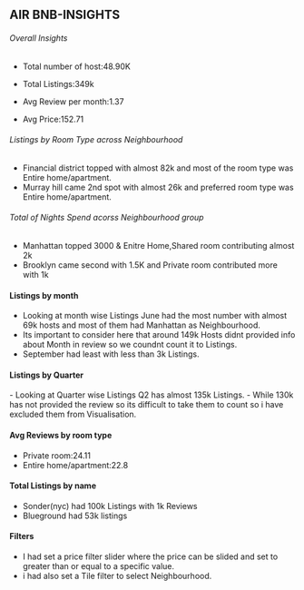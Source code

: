 <h2>AIR BNB-INSIGHTS</h2>

<p>



  <h6>Overall Insights</h6>
  
  - Total number of host:48.90K
  
  - Total Listings:349k
  
  - Avg Review per month:1.37
  
  - Avg Price:152.71

<h6>Listings by Room Type across Neighbourhood</h6>

- Financial district topped with almost 82k and most of the room type was Entire home/apartment.
- Murray hill came 2nd spot with almost 26k and preferred room type was Entire home/apartment.
</p>

<h6>Total of Nights Spend acorss Neighbourhood group</h6>

- Manhattan topped 3000 & Enitre Home,Shared room contributing almost 2k
- Brooklyn came second with 1.5K and Private room contributed more with 1k

<h4>Listings by month</h4>

- Looking at month wise Listings June had the most number with almost 69k hosts and most of them had Manhattan as Neighbourhood.
- Its important to consider here that around 149k Hosts didnt provided info about Month in review so we coundnt count it to Listings.
- September had least with less than 3k Listings.

<h4>Listings by Quarter</h4>
- Looking at Quarter wise Listings Q2 has almost 135k Listings.
- While 130k has not provided the review so its difficult to take them to count so i have excluded them from Visualisation.

<h4>Avg Reviews by room type</h4>

- Private room:24.11
- Entire home/apartment:22.8

<h4>Total Listings by name</h4>

- Sonder(nyc) had 100k Listings with 1k Reviews
- Blueground had 53k listings

<h4>Filters</h4>

- I had set a price filter slider where the price can be slided and set to greater than or equal to a specific value.
- i had also set a Tile filter to select Neighbourhood.
 
